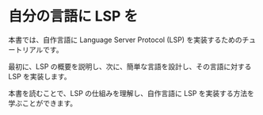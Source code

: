 # 自分の言語に LSP を

本書では、自作言語に Language Server Protocol (LSP) を実装するためのチュートリアルです。

最初に、LSP の概要を説明し、次に、簡単な言語を設計し、その言語に対する LSP を実装します。

本書を読むことで、LSP の仕組みを理解し、自作言語に LSP を実装する方法を学ぶことができます。
